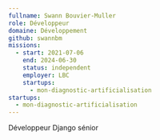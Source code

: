 ```yaml
---
fullname: Swann Bouvier-Muller
role: Développeur
domaine: Développement
github: swannbm
missions:
  - start: 2021-07-06
    end: 2024-06-30
    status: independent
    employer: LBC
    startups:
      - mon-diagnostic-artificialisation
startups:
  - mon-diagnostic-artificialisation
---
```

Développeur Django sénior
